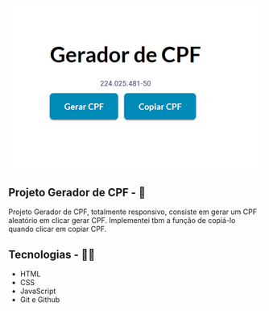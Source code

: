 <p>
  <img src="./github/cpf-thumb.png">
</p>

## Projeto Gerador de CPF - 📄
Projeto Gerador de CPF, totalmente responsivo, consiste em gerar um CPF aleatório em clicar gerar CPF. Implementei tbm a função de copiá-lo quando clicar em copiar CPF.

## Tecnologias - 👨‍💻
- HTML 
- CSS
- JavaScript
- Git e Github